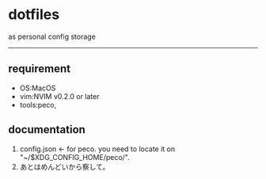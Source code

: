 # dotfiles

as personal config storage

---

## requirement

- OS:MacOS
- vim:NVIM v0.2.0 or later
- tools:peco,

## documentation

1. config.json <- for peco. you need to locate it on "~/$XDG_CONFIG_HOME/peco/".
1. あとはめんどいから察して。
